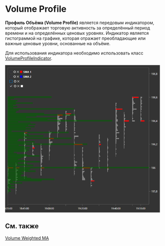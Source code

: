 # Volume Profile

**Профиль Объёма (Volume Profile)** является передовым индикатором, который отображает торговую активность за определённый период времени и на определённых ценовых уровнях. Индикатор является гистограммой на графике, которая отражает преобладающие или важные ценовые уровни, основанные на объёме. 

Для использования индикатора необходимо использовать класс [VolumeProfileIndicator](xref:StockSharp.Algo.Indicators.VolumeProfileIndicator). 

![Gui ClasterChart](../images/Gui_ClasterChart.png)

## См. также

[Volume Weighted MA](IndicatorVolumeWeightedMovingAverage.md)
